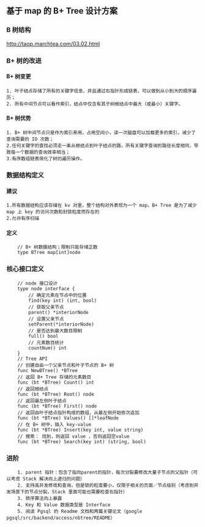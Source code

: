 ## 基于 map 的 B+ Tree 设计方案

### B 树结构
  http://taop.marchtea.com/03.02.html
### B+ 树的改进
#### B+ 树变更
```
1. 叶子结点存储了所有的关键字信息，并且通过右指针形成链表，可以做到从小到大的顺序遍历；
2. 所有中间节点可以看作索引，结点中仅含有其子树根结点中最大（或最小）关键字。
```
#### B+ 树优势
```
1. B+ 树中间节点只是作为索引来用，占用空间小，读一次磁盘可以加载更多的索引，减少了查询需要的 IO 次数；
2.任何关键字的查找必须走一条从根结点到叶子结点的路，所有关键字查询的路径长度相同，导致每一个数据的查询效率相当；
3.有序数组链表简化了树的遍历操作。
```

### 数据结构定义
#### 建议
	1.所有数据结构应该存储在 kv 对里，整个结构对外表现为一个 map，B+ Tree 是为了减少 map 上 key 的访问次数和封锁粒度而存在的
	2.允许有序扫描
#### 定义
```
	// B+ 树数据结构；限制只能存储正数
	type BTree map[int]node

```
### 核心接口定义
```
	// node 接口设计
	type node interface {
		// 确定元素在节点中的位置
		find(key int) (int, bool)
		// 获取父亲节点
		parent() *interiorNode
		// 设置父亲节点
		setParent(*interiorNode)
		// 是否达到最大数目限制
		full() bool
		// 元素数目统计	
		countNum() int
	}
	// Tree API
	// 创建自由一个父亲节点和叶子节点的 B+ 树
	func NewBTree() *BTree 
	// 返回 B+ Tree 存储的元素数目
	func (bt *BTree) Count() int 
	// 返回根结点
	func (bt *BTree) Root() node 
	// 返回最左侧叶子结点
	func (bt *BTree) First() node 
	// 返回由叶子结点指针构成的数组，从最左侧开始依次追加
	func (bt *BTree) Values() []*leafNode
	// 在 B+ 树中，插入 key-value
	func (bt *BTree) Insert(key int, value string)
	// 搜索： 找到，则返回 value ，否则返回空value
	func (bt *BTree) Search(key int) (string, bool) 

```
### 进阶
```
	1. parent 指针：包含了指向parent的指针，每次分裂要修改大量子节点的父指针（可以考虑 Stack 解决向上递归的问题） 
	2. 支持高并发修改和查询，但是锁的粒度要小，仅限于相关的页面／节点级别（考虑到并发场景下的节点分裂，Stack 里面可能也需要检查右指针）
	3. 排序算法向上暴露
	4. Key 和 Value 数据类型是 Interface
	5. 阅读 Pgsql 的 Readme 文档和两篇关键论文（google pgsql/src/backend/access/nbtree/README）
```

<!--### 与普通实现方案的对比-->
